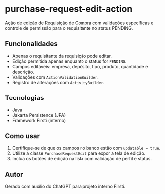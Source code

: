 # purchase-request-edit-action

Ação de edição de Requisição de Compra com validações específicas e controle de permissão para o requisitante no status PENDING.

## Funcionalidades

- Apenas o requisitante da requisição pode editar.
- Edição permitida apenas enquanto o status for `PENDING`.
- Campos editáveis: empresa, depósito, tipo, produto, quantidade e descrição.
- Validações com `ActionValidationBuilder`.
- Registro de alterações com `ActivityBuilder`.

## Tecnologias

- Java
- Jakarta Persistence (JPA)
- Framework Firsti (interno)

## Como usar

1. Certifique-se de que os campos no banco estão com `updatable = true`.
2. Utilize a classe `PurchaseRequestEdit` para expor a tela de edição.
3. Inclua os botões de edição na lista com validação de perfil e status.

## Autor

Gerado com auxílio do ChatGPT para projeto interno Firsti.
